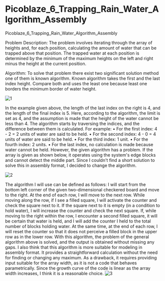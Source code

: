 # Picoblaze_6_Trapping_Rain_Water_Algorithm_Assembly
Picoblaze_6_Trapping_Rain_Water_Algorithm_Assembly

Problem Description:
The problem involves iterating through the array of heights and, for each position, calculating the amount of water that can be trapped above that position. The trapped water at each position is determined by the minimum of the maximum heights on the left and right minus the height at the current position.
 
Algorithm:
	To solve that problem there exist two significant solution method one of them is known algorithm.
	Known algorithm takes the first and the last index height. Compare both and uses the least one because least one borders the minimum border of water height.

![1](https://github.com/suleymanemre/Picoblaze_6_Trapping_Rain_Water_Algorithm_Assembly/assets/40830463/eba4ff64-9ba1-4cb0-addc-df437b1a97a5)

 
In the example given above, the length of the last index on the right is 4, and the length of the final index is 5. Here, according to the algorithm, the limit is set as 4, and the assumption is made that the height of the water cannot be less than 4. The algorithm starts by traversing the indices, and the difference between them is calculated.
For example:
•	For the first index: 4 - 2 = 2 units of water are said to be held.
•	For the second index: 4 - 0 = 4 units of water are said to be held.
•	For the third index: 1 unit.
•	For the fourth index: 2 units.
•	For the last index, no calculation is made because water cannot be held.
However, the given algorithm has a problem. If the array is given as shown below, it operates using the system's edge blocks and cannot detect the middle part. Since I couldn't find a short solution to solve this in assembly format, I decided to change the algorithm.
 	 	 	 	 	 	 
![2](https://github.com/suleymanemre/Picoblaze_6_Trapping_Rain_Water_Algorithm_Assembly/assets/40830463/29f6ff3a-12a7-4a41-ba28-a6342487e885)
	 

The algorithm I will use can be defined as follows: I will start from the bottom left corner of the given two-dimensional checkered board and move to the right. At the end of each row, I will move to the next row. While moving along the row, if I see a filled square, I will activate the counter and check the square next to it. If the square next to it is empty (in a condition to hold water), I will increase the counter and check the next square. If, while moving to the right within the row, I encounter a second filled square, it will be certain that water is held, and I will add the counter I held to the total number of blocks holding water. At the same time, at the end of each row, I will reset the counter so that it does not perceive a filled block in the upper row as in the lower row. With this algorithm, the problem of the general algorithm above is solved, and the output is obtained without missing any gaps. I also think that this algorithm is more suitable for modeling in assembly format. It provides a straightforward calculation without the need for finding or changing any maximum. As a drawback, it requires providing input suitable for the array width, as it is not a code that behaves parametrically. Since the growth curve of the code is linear as the array width increases, I think it is a reasonable choice.
 ![3](https://github.com/suleymanemre/Picoblaze_6_Trapping_Rain_Water_Algorithm_Assembly/assets/40830463/09cd338b-40e0-4cc7-8de6-fa71ef43e02a)


